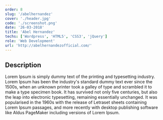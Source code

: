 ```yaml
---
order: 8
slug: '/abelhernandez'
cover: './header.jpg'
code: './screenshot.png'
date: '26-03-2018'
title: 'Abel Hernandez'
techs: ['Wordpress', 'HTML5', 'CSS3', 'jQuery']
role: 'Web Development'
url: 'http://abelhernandezofficial.com/'
---
```


## Description

Lorem Ipsum is simply dummy text of the printing and typesetting industry. Lorem Ipsum has been the industry's standard dummy text ever since the 1500s, when an unknown printer took a galley of type and scrambled it to make a type specimen book. It has survived not only five centuries, but also the leap into electronic typesetting, remaining essentially unchanged. It was popularised in the 1960s with the release of Letraset sheets containing Lorem Ipsum passages, and more recently with desktop publishing software like Aldus PageMaker including versions of Lorem Ipsum.
